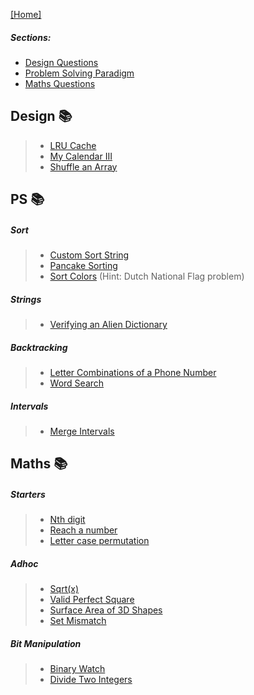 
[[Home]](https://github.com/anicksaha/leetcode/blob/master/README.md)

##### Sections: 
- [Design Questions](https://github.com/anicksaha/leetcode/blob/master/md-files/others.md#design)
- [Problem Solving Paradigm](https://github.com/anicksaha/leetcode/blob/master/md-files/others.md#ps)
- [Maths Questions](https://github.com/anicksaha/leetcode/blob/master/md-files/others.md#maths)

## Design :books:

> - [LRU Cache](https://leetcode.com/problems/lru-cache/description/)
> - [My Calendar III](https://leetcode.com/problems/my-calendar-iii/description/)
> - [Shuffle an Array](https://leetcode.com/problems/shuffle-an-array/description/)

## PS :books:

##### Sort
> - [Custom Sort String](https://leetcode.com/problems/custom-sort-string/description/)
> - [Pancake Sorting](https://leetcode.com/problems/pancake-sorting/description/)
> - [Sort Colors](https://leetcode.com/problems/sort-colors/description/) (Hint: Dutch National Flag problem)

##### Strings
> - [Verifying an Alien Dictionary](https://leetcode.com/problems/verifying-an-alien-dictionary/description/)

##### Backtracking
> - [Letter Combinations of a Phone Number](https://leetcode.com/problems/letter-combinations-of-a-phone-number/description/)
> - [Word Search](https://leetcode.com/problems/word-search/description/)

##### Intervals
> - [Merge Intervals](https://leetcode.com/problems/merge-intervals/description/)

## Maths :books:

##### Starters
> - [Nth digit](https://leetcode.com/problems/nth-digit/description/)
> - [Reach a number](https://leetcode.com/problems/reach-a-number/description/)
> - [Letter case permutation](https://leetcode.com/problems/letter-case-permutation/description/)

##### Adhoc
> - [Sqrt(x)](https://leetcode.com/problems/sqrtx/description/)
> - [Valid Perfect Square](https://leetcode.com/problems/valid-perfect-square/description/)
> - [Surface Area of 3D Shapes](https://leetcode.com/problems/surface-area-of-3d-shapes/description/)
> - [Set Mismatch](https://leetcode.com/problems/set-mismatch/description/)

##### Bit Manipulation
> - [Binary Watch](https://leetcode.com/problems/binary-watch/description/)
> - [Divide Two Integers](https://leetcode.com/problems/divide-two-integers/description/)
